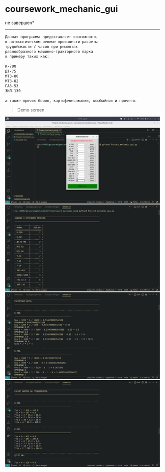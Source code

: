 # coursework_mechanic_gui

не завершен*

***
```
Данная программа предоставляет возсожность
в автоматическом режиме произвести расчеты 
трудоёмкости / часов при ремонтах 
разнообразного машинно-тракторного парка
к примеру таких как:

К-700
ДТ-75
МТЗ-80
МТЗ-82
ГАЗ-53
ЗИЛ-130

а также прочих борон, картофелесажалки, комбайнов и прочего.
```

> Demo screen

![demo](demo_mech1.png)
![demo](demo_mech2.png)
![demo](demo_mech3.png)
![demo](demo_mech4.png)
